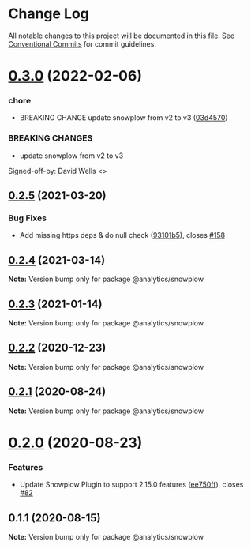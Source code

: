 # Change Log

All notable changes to this project will be documented in this file.
See [Conventional Commits](https://conventionalcommits.org) for commit guidelines.

# [0.3.0](https://github.com/DavidWells/analytics/compare/@analytics/snowplow@0.2.5...@analytics/snowplow@0.3.0) (2022-02-06)


### chore

* BREAKING CHANGE update snowplow from v2 to v3 ([03d4570](https://github.com/DavidWells/analytics/commit/03d4570cbcc49781f5a3f2e54f8a8fd84e7e0c0a))


### BREAKING CHANGES

* update snowplow from v2 to v3

Signed-off-by: David Wells <>





## [0.2.5](https://github.com/DavidWells/analytics/compare/@analytics/snowplow@0.2.4...@analytics/snowplow@0.2.5) (2021-03-20)


### Bug Fixes

* Add missing https deps & do null check ([93101b5](https://github.com/DavidWells/analytics/commit/93101b5)), closes [#158](https://github.com/DavidWells/analytics/issues/158)





## [0.2.4](https://github.com/DavidWells/analytics/compare/@analytics/snowplow@0.2.3...@analytics/snowplow@0.2.4) (2021-03-14)

**Note:** Version bump only for package @analytics/snowplow





## [0.2.3](https://github.com/DavidWells/analytics/compare/@analytics/snowplow@0.2.2...@analytics/snowplow@0.2.3) (2021-01-14)

**Note:** Version bump only for package @analytics/snowplow





## [0.2.2](https://github.com/DavidWells/analytics/compare/@analytics/snowplow@0.2.1...@analytics/snowplow@0.2.2) (2020-12-23)

**Note:** Version bump only for package @analytics/snowplow





## [0.2.1](https://github.com/DavidWells/analytics/compare/@analytics/snowplow@0.1.1...@analytics/snowplow@0.2.1) (2020-08-24)

**Note:** Version bump only for package @analytics/snowplow





# [0.2.0](https://github.com/DavidWells/analytics/compare/@analytics/snowplow@0.1.1...@analytics/snowplow@0.2.0) (2020-08-23)


### Features

* Update Snowplow Plugin to support 2.15.0 features ([ee750ff](https://github.com/DavidWells/analytics/commit/ee750ff)), closes [#82](https://github.com/DavidWells/analytics/issues/82)






## 0.1.1 (2020-08-15)

**Note:** Version bump only for package @analytics/snowplow

